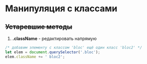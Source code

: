 # Манипуляция с классами

## ~~Устаревшие методы~~

1. **.className** - редактировать напрямую
```javascript
/* добавим элементу с классом 'bloc' ещё один класс 'bloc2' */
let elem = document.querySelector('.bloc');
elem.className += ' bloc2';
```
